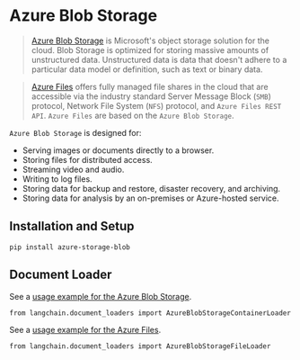 Azure Blob Storage
==================

> [Azure Blob Storage](https://learn.microsoft.com/en-us/azure/storage/blobs/storage-blobs-introduction) is Microsoft's object storage solution for the cloud. Blob Storage is optimized for storing massive amounts of unstructured data. Unstructured data is data that doesn't adhere to a particular data model or definition, such as text or binary data.

> [Azure Files](https://learn.microsoft.com/en-us/azure/storage/files/storage-files-introduction) offers fully managed file shares in the cloud that are accessible via the industry standard Server Message Block (`SMB`) protocol, Network File System (`NFS`) protocol, and `Azure Files REST API`. `Azure Files` are based on the `Azure Blob Storage`.

`Azure Blob Storage` is designed for:

*   Serving images or documents directly to a browser.
*   Storing files for distributed access.
*   Streaming video and audio.
*   Writing to log files.
*   Storing data for backup and restore, disaster recovery, and archiving.
*   Storing data for analysis by an on-premises or Azure-hosted service.

Installation and Setup[](#installation-and-setup "Direct link to Installation and Setup")
------------------------------------------------------------------------------------------

    pip install azure-storage-blob

Document Loader[](#document-loader "Direct link to Document Loader")
---------------------------------------------------------------------

See a [usage example for the Azure Blob Storage](/docs/integrations/document_loaders/azure_blob_storage_container.html).

    from langchain.document_loaders import AzureBlobStorageContainerLoader

See a [usage example for the Azure Files](/docs/integrations/document_loaders/azure_blob_storage_file.html).

    from langchain.document_loaders import AzureBlobStorageFileLoader